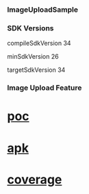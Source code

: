 ### ImageUploadSample

### SDK Versions

compileSdkVersion 34

minSdkVersion 26

targetSdkVersion 34


### Image Upload Feature
# [poc](https://github.com/hbenjwal111/ImageUploadSample/blob/main/poc/upload_sample_poc.gif)

# [apk](https://github.com/hbenjwal111/ImageUploadSample/blob/main/poc/app-debug.apk)

# [coverage](https://github.com/hbenjwal111/ImageUploadSample/blob/main/poc/coverage.png)